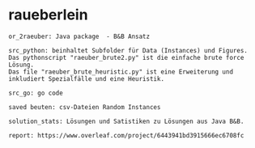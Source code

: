 # raueberlein

    or_2raeuber: Java package  - B&B Ansatz
    
    src_python: beinhaltet Subfolder für Data (Instances) und Figures. 
    Das pythonscript "raeuber_brute2.py" ist die einfache brute force Lösung. 
    Das file "raeuber_brute_heuristic.py" ist eine Erweiterung und inkludiert Spezialfälle und eine Heuristik.
    
    src_go: go code 

    saved beuten: csv-Dateien Random Instances

    solution_stats: Lösungen und Satistiken zu Lösungen aus Java B&B.

    report: https://www.overleaf.com/project/6443941bd3915666ec6708fc